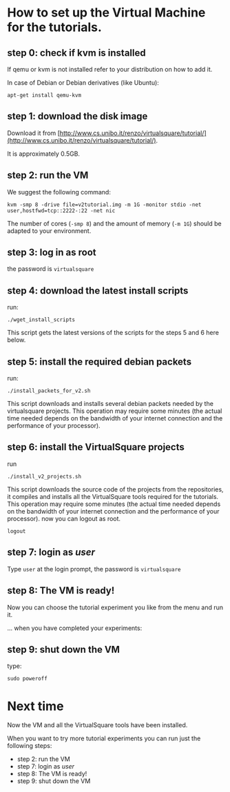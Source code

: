 How to set up the Virtual Machine for the tutorials.
======

## step 0: check if kvm is installed

If qemu or kvm is not installed refer to your distribution on how to add it.

In case of Debian or Debian derivatives (like Ubuntu):

```
apt-get install qemu-kvm
```

## step 1: download the disk image 

Download it from [http://www.cs.unibo.it/renzo/virtualsquare/tutorial/](http://www.cs.unibo.it/renzo/virtualsquare/tutorial/).

It is approximately 0.5GB.

## step 2: run the VM

We suggest the following command:

```
kvm -smp 8 -drive file=v2tutorial.img -m 1G -monitor stdio -net user,hostfwd=tcp::2222-:22 -net nic
```

The number of cores (``-smp 8``) and the amount of memory (``-m 1G``) should be adapted to your environment.

## step 3: log in as root

the password is ``virtualsquare``

## step 4: download the latest install scripts

run:
```
./wget_install_scripts
```
This script gets the latest versions of the scripts for the steps 5 and 6 here below.

## step 5: install the required debian packets

run:
```
./install_packets_for_v2.sh
```

This script downloads and installs several debian packets needed by the virtualsquare projects.
This operation may require some minutes (the actual time needed depends on the bandwidth of your internet 
connection and the performance of your processor).

## step 6: install the VirtualSquare projects

run
```
./install_v2_projects.sh
```

This script downloads the source code of the projects from the repositories, it compiles and installs
all the VirtualSquare tools required for the tutorials.
This operation may require some minutes (the actual time needed depends on the bandwidth of your internet 
connection and the performance of your processor).
now you can logout as root.

```
logout
```

## step 7: login as _user_

Type `user` at the login prompt, the password is `virtualsquare`

## step 8: The VM is ready!

Now you can choose the tutorial experiment you like from the menu and run it.

... when you have completed your experiments:

## step 9: shut down the VM

type:

```
sudo poweroff
```

# Next time

Now the VM and all the VirtualSquare tools have been installed.

When you want to try more tutorial experiments you can run just the following steps:

* step 2: run the VM
* step 7: login as _user_
* step 8: The VM is ready!
* step 9: shut down the VM
